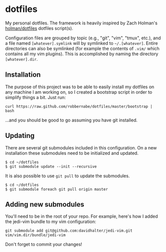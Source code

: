 dotfiles
========

My personal dotfiles. The framework is heavily inspired by Zach Holman's
[holman/dotfiles](https://github.com/holman/dotfiles) dotfiles script(s).

Configuration files are grouped by topic (e.g., "git", "vim", "tmux", etc.),
and a file named `[whatever].symlink` will by symlinked to `~/.[whatever]`.
Entire directories can also be symlinked (for example the contents of `.vim/`
which contains all my vim plugins). This is accomplished by naming the
directory `[whatever].dir`.

## Installation

The purpose of this project was to be able to easily install my dotfiles on any
machine I am working on, so I created a bootstrap script in order to simplify
things a bit. Just run:

`curl https://raw.github.com/robbernabe/dotfiles/master/bootstrap | bash`

...and you should be good to go assuming you have git installed.

## Updating

There are several git submodules included in this configuration. On a new
installation these submodules need to be initialized and updated.

    $ cd ~/dotfiles
    $ git submodule update --init --recursive

It is also possible to use `git pull` to update the submodules.

    $ cd ~/dotfiles
    $ git submodule foreach git pull origin master

## Adding new submodules

You'll need to be in the root of your repo. For example, here's how I added the
jedi-vim bundle to my vim configuration:

    git submodule add git@github.com:davidhalter/jedi-vim.git vim/vim.dir/bundle/jedi-vim

Don't forget to commit your changes!

